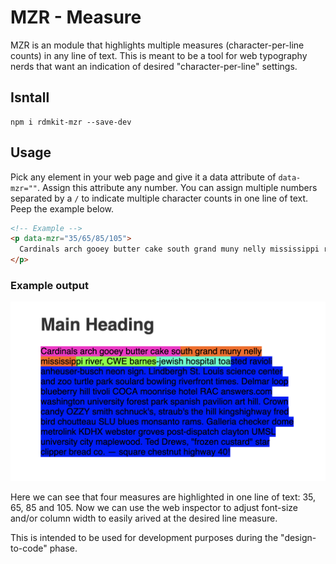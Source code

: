# MZR - Measure

MZR is an module that highlights multiple measures (character-per-line counts) in any line of text. This is meant to be a tool for web typography nerds that want an indication of desired "character-per-line" settings.

## Isntall

```
npm i rdmkit-mzr --save-dev
```

## Usage
Pick any element in your web page and give it a data attribute of `data-mzr=""`. Assign this attribute any number. You can assign multiple numbers separated by a `/` to indicate multiple character counts in one line of text. Peep the example below.

```html
<!-- Example -->
<p data-mzr="35/65/85/105">
  Cardinals arch gooey butter cake south grand muny nelly mississippi river, CWE barnes-jewish hospital toasted ravioli anheuser-busch neon sign. Lindbergh St. Louis science center and zoo turtle park soulard bowling riverfront times. Delmar loop blueberry hill tivoli COCA moonrise hotel RAC answers.com washington university forest park spanish pavilion art hill.
</p>

```
### Example output

![MZR example](https://github.com/brownerd/mzr/blob/master/example.png?raw=true "MZR example")

Here we can see that four measures are highlighted in one line of text: 35, 65, 85 and 105. Now we can use the web inspector to adjust font-size and/or column width to easily arived at the desired line measure.

This is intended to be used for development purposes during the "design-to-code" phase.
